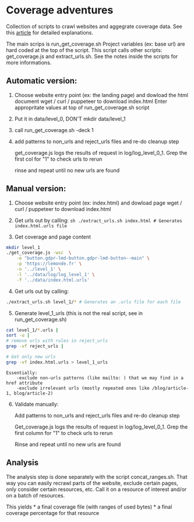 # Coverage adventures

Collection of scripts to crawl websites and aggegrate coverage data.
See this [article](https://slipperyjoe.xyz/articles/css_coverage_adventures.html) for detailed explanations.

The main scrips is run_get_coverage.sh Project variables (ex: base url) are
hard coded at the top of the script.  This script calls other scripts:
get_coverage.js and extract_urls.sh. See the notes inside the scripts for more
informations. 

## Automatic version:

1.  Choose website entry point (ex: the landing page) and dowload the html document
    wget / curl / puppeteer to download index.html
    Enter appropritate values at top of run_get_coverage.sh script

2.  Put it in data/level_0, DON'T mkdir data/level_1

3.  call run_get_coverage.sh -deck 1

4.  add patterns to non_urls and reject_urls files and re-do cleanup step

    get_coverage.js logs the results of request in log/log_level_0_1. Grep the
    first col for "1" to check urls to rerun

    rinse and repeat until no new urls are found
    
## Manual version:

1.  Choose website entry point (ex: index.html) and dowload page
    wget / curl / puppeteer to download index.html

2.  Get urls out by calling:
        ```sh
        ./extract_urls.sh index.html # Generates index.html.urls file
        ```

3.  Get coverage and page content
```sh
mkdir level_1
./get_coverage.js -wsc  \
    -e "button.gdpr-lmd-button.gdpr-lmd-button--main" \
    -p 'https://lemonde.fr' \
    -o '../level_1' \
    -l '../data/log/log_level_1' \
    -f '../data/index.html.urls'
```

4.  Get urls out by calling:
```sh
./extract_urls.sh level_1/* # Generates an .urls file for each file
```

5.  Generate level_1_urls  (this is not the real script, see in run_get_coverage.sh)
```sh
cat level_1/*.urls | 
sort -u | 
# remove urls with rules in reject_urls
grep -vf reject_urls | 

# Get only new urls
grep -vf index.html.urls > level_1_urls
```

    Essentially: 
        -exclude non-urls patterns (like mailto: ) that we may find in a href attribute
        -exclude irrelevant urls (mostly repeated ones like /blog/article-1, blog/article-2)

6. Validate manually:

    Add patterns to non_urls and reject_urls files and re-do cleanup step

    Get_coverage.js logs the results of request in log/log_level_0_1. Grep the
    first column for "1" to check urls to rerun

    Rinse and repeat until no new urls are found


## Analysis

The analysis step is done separately with the script concat_ranges.sh. That way
you can easily recrawl parts of the website, exclude certain pages, only
consider certain resources, etc.  Call it on a resource of interest and/or on a
batch of resources.

This yields
    * a final coverage file (with ranges of used bytes)
    * a final coverage percentage for that resource



